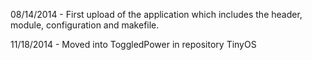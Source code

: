 08/14/2014 - First upload of the application which includes the header, module, configuration and makefile.

11/18/2014 - Moved into ToggledPower in repository TinyOS
